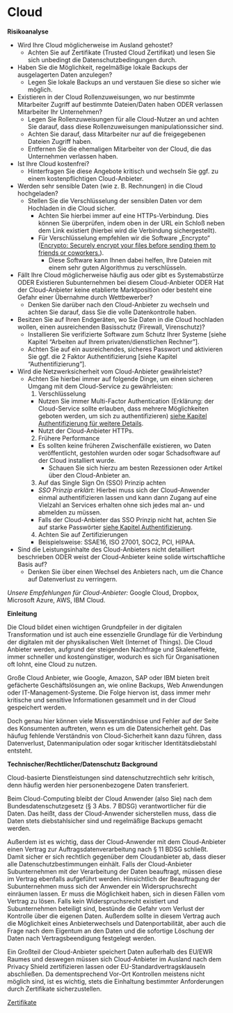 # Cloud

**Risikoanalyse**

* Wird Ihre Cloud möglicherweise im Ausland gehostet?
	* Achten Sie auf Zertifikate (Trusted Cloud Zertifikat) und lesen Sie sich unbedingt die Datenschutzbedingungen durch.
* Haben Sie die Möglichkeit, regelmäßige lokale Backups der ausgelagerten Daten anzulegen?
	* Legen Sie lokale Backups an und verstauen Sie diese so sicher wie möglich.
* Existieren in der Cloud Rollenzuweisungen, wo nur bestimmte Mitarbeiter Zugriff auf bestimmte Dateien/Daten haben ODER
verlassen Mitarbeiter Ihr Unternehmen?
	* Legen Sie Rollenzuweisungen für alle Cloud-Nutzer an und achten Sie darauf, dass diese Rollenzuweisungen manipulationssicher sind.
	* Achten Sie darauf, dass Mitarbeiter nur auf die freigegebenen Dateien Zugriff haben.
	* Entfernen Sie die ehemaligen Mitarbeiter von der Cloud, die das Unternehmen verlassen haben.
* Ist Ihre Cloud kostenfrei?
	* Hinterfragen Sie diese Angebote kritisch und wechseln Sie ggf. zu einem kostenpflichtigen Cloud-Anbieter.
* Werden sehr sensible Daten (wie z. B. Rechnungen) in die Cloud hochgeladen?
	* Stellen Sie die Verschlüsselung der sensiblen Daten vor dem Hochladen in die Cloud sicher.
		* Achten Sie hierbei immer auf eine HTTPs-Verbindung. Dies können Sie überprüfen, indem oben in der URL ein Schloß neben dem Link existiert (hierbei wird die Verbindung sichergestellt).
		* Für Verschlüsselung empfehlen wir die Software „Encrypto“ ([Encrypto: Securely encrypt your files before sending them to friends or coworkers.](https://macpaw.com/encrypto)).
			* Diese Software kann Ihnen dabei helfen, Ihre Dateien mit einem sehr guten Algorithmus zu verschlüsseln.
* Fällt Ihre Cloud möglicherweise häufig aus oder gibt es Systemabstürze ODER
Existieren Subunternehmen bei diesem Cloud-Anbieter ODER
Hat der Cloud-Anbieter keine etablierte Marktposition oder besteht eine Gefahr einer Übernahme durch Wettbewerber?
	* Denken Sie darüber nach den Cloud-Anbieter zu wechseln und achten Sie darauf, dass Sie die volle Datenkontrolle haben.
* Besitzen Sie auf Ihren Endgeräten, wo Sie Daten in die Cloud hochladen wollen, einen ausreichenden Basisschutz (Firewall, Virenschutz)?
	* Installieren Sie verifizierte Software zum Schutz Ihrer Systeme [siehe Kapitel “Arbeiten auf Ihrem privaten/dienstlichen Rechner”].
	* Achten Sie auf ein ausreichendes, sicheres Passwort und aktivieren Sie ggf. die 2 Faktor Authentifizierung [siehe Kapitel “Authentifizierung”].
* Wird die Netzwerksicherheit vom Cloud-Anbieter gewährleistet?
	* Achten Sie hierbei immer auf folgende Dinge, um einen sicheren Umgang mit dem Cloud-Service zu gewährleisten:
		1. Verschlüsselung
		* Nutzen Sie immer Multi-Factor Authentication (Erklärung: der Cloud-Service sollte erlauben, dass mehrere Möglichkeiten geboten werden, um sich zu authentifizieren) [siehe Kapitel Authentifizierung für weitere Details](https://github.com/FlorianWoelki/mp_it_sicherheit/blob/master/authentication_chapter.md).
		* Nutzt der Cloud-Anbieter HTTPs.
		2. Frühere Performance
		* Es sollten keine früheren Zwischenfälle existieren, wo Daten veröffentlicht, gestohlen wurden oder sogar Schadsoftware auf der Cloud installiert wurde.
			* Schauen Sie sich hierzu am besten Rezessionen oder Artikel über den Cloud-Anbieter an.
		3. Auf das Single Sign On (SSO) Prinzip achten
		* *SSO Prinzip erklärt*: Hierbei muss sich der Cloud-Anwender einmal authentifizieren lassen und kann dann Zugang auf eine Vielzahl an Services erhalten ohne sich jedes mal an- und abmelden zu müssen.
		* Falls der Cloud-Anbieter das SSO Prinzip nicht hat, achten Sie auf starke Passwörter [siehe Kapitel Authentifizierung](https://github.com/FlorianWoelki/mp_it_sicherheit/blob/master/authentication_chapter.md).
		4. Achten Sie auf Zertifizierungen
		* Beispielsweise: SSAE16, ISO 27001, SOC2, PCI, HIPAA.
* Sind die Leistungsinhalte des Cloud-Anbieters nicht detailliert beschrieben ODER weist der Cloud-Anbieter keine solide wirtschaftliche Basis auf?
	* Denken Sie über einen Wechsel des Anbieters nach, um die Chance auf Datenverlust zu verringern.

*Unsere Empfehlungen für Cloud-Anbieter:* Google Cloud, Dropbox, Microsoft Azure, AWS, IBM Cloud.



**Einleitung**

Die Cloud bildet einen wichtigen Grundpfeiler in der digitalen Transformation und ist auch eine essenzielle Grundlage für die Verbindung der digitalen mit der physikalischen Welt (Internet of Things). Die Cloud Anbieter werden, aufgrund der steigenden Nachfrage und Skaleneffekte, immer schneller und kostengünstiger, wodurch es sich für Organisationen oft lohnt, eine Cloud zu nutzen.

Große Cloud Anbieter, wie Google, Amazon, SAP oder IBM bieten breit gefächerte Geschäftslösungen an, wie online Backups, Web Anwendungen oder IT-Management-Systeme. Die Folge hiervon ist, dass immer mehr kritische und sensitive Informationen gesammelt und in der Cloud gespeichert werden.

Doch genau hier können viele Missverständnisse und Fehler auf der Seite des Konsumenten auftreten, wenn es um die Datensicherheit geht. Das häufug fehlende Verständnis von Cloud-Sicherheit kann dazu führen, dass Datenverlust, Datenmanipulation oder sogar kritischer Identitätsdiebstahl entsteht.

**Technischer/Rechtlicher/Datenschutz Background**

Cloud-basierte Dienstleistungen sind datenschutzrechtlich sehr kritisch, denn häufig werden hier personenbezogene Daten transferiert.

Beim Cloud-Computing bleibt der Cloud Anwender (also Sie) nach dem Bundesdatenschutzgesetz (§ 3 Abs. 7 BDSG) verantwortlicher für die Daten. Das heißt, dass der Cloud-Anwender sicherstellen muss, dass die Daten stets diebstahlsicher sind und regelmäßige Backups gemacht werden.

Außerdem ist es wichtig, dass der Cloud-Anwender mit dem Cloud-Anbieter einen Vertrag zur Auftragsdatenverarbeitung nach § 11 BDSG schließt. Damit sicher er sich rechtlich gegenüber dem Cloudanbieter ab, dass dieser alle Datenschutzbestimmungen einhält. Falls der Cloud-Anbieter Subunternehmen mit der Verarbeitung der Daten beauftragt, müssen diese im Vertrag ebenfalls aufgeführt werden. Hinsichtlich der Beauftragung der Subunternehmen muss sich der Anwender ein Widerspruchsrecht einräumen lassen. Er muss die Möglichkeit haben, sich in diesen Fällen vom Vertrag zu lösen. Falls kein Widerspruchsrecht existiert und Subunternehmen beteiligt sind, bestünde die Gefahr vom Verlust der Kontrolle über die eigenen Daten. Außerdem sollte in diesem Vertrag auch die Möglichkeit eines Anbieterwechsels und Datenportabilität, aber auch die Frage nach dem Eigentum an den Daten und die sofortige Löschung der Daten nach Vertragsbeendigung festgelegt werden.

Ein Großteil der Cloud-Anbieter speichert Daten außerhalb des EU/EWR Raumes und deswegen müssen sich Cloud-Anbieter im Ausland nach dem Privacy Shield zertifizieren lassen oder EU-Standardvertragsklauseln abschließen.
Da dementsprechend Vor-Ort Kontrollen meistens nicht möglich sind, ist es wichtig, stets die Einhaltung bestimmter Anforderungen durch Zertifikate sicherzustellen.

[Zertifikate](https://www.cloudcomputing-insider.de/wie-man-einen-zuverlaessigen-cloud-anbieter-erkennt-a-638966/)
